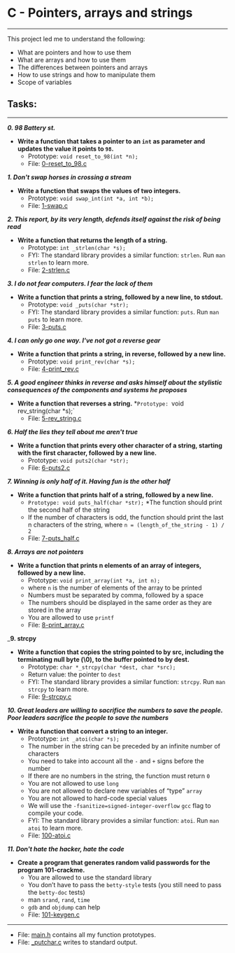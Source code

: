 # C - Pointers, arrays and strings
***
This project led me to understand the following:
* What are pointers and how to use them
* What are arrays and how to use them
* The differences between pointers and arrays
* How to use strings and how to manipulate them
* Scope of variables

## Tasks:
***
_**0. 98 Battery st.**_
* **Write a function that takes a pointer to an `int` as parameter and updates the value it points to `98`.**
   * Prototype: `void reset_to_98(int *n);`
   * File: [0-reset_to_98.c](./0-reset_to_98.c)
    
_**1. Don't swap horses in crossing a stream**_
* **Write a function that swaps the values of two integers.**
   * Prototype: `void swap_int(int *a, int *b);`
   * File: [1-swap.c](./1-swap.c)
   
_**2. This report, by its very length, defends itself against the risk of being read**_
* **Write a function that returns the length of a string.**
   * Prototype: `int _strlen(char *s);`
   * FYI: The standard library provides a similar function: `strlen`. Run `man strlen` to learn more.
   * File: [2-strlen.c](./2-strlen.c)
   
_**3. I do not fear computers. I fear the lack of them**_
* **Write a function that prints a string, followed by a new line, to stdout.**
   * Prototype: `void _puts(char *str);`
   * FYI: The standard library provides a similar function: `puts`. Run `man puts` to learn more.
   * File: [3-puts.c](./3-puts.c)
   
_**4. I can only go one way. I've not got a reverse gear**_
* **Write a function that prints a string, in reverse, followed by a new line.**
   * Prototype: `void print_rev(char *s);`
   * File: [4-print_rev.c](./4-print_rev.c)
   
_**5. A good engineer thinks in reverse and asks himself about the stylistic consequences of the components and systems he proposes**_
* **Write a function that reverses a string.**
   *`Prototype: `void rev_string(char *s);`
   * File: [5-rev_string.c](./5-rev_string.c)
   
_**6. Half the lies they tell about me aren't true**_
* **Write a function that prints every other character of a string, starting with the first character, followed by a new line.**
   * Prototype: `void puts2(char *str);`
   * File: [6-puts2.c](./6-puts2.c)
   
_**7. Winning is only half of it. Having fun is the other half**_
* **Write a function that prints half of a string, followed by a new line.**
   * `Prototype: void puts_half(char *str);`
   *The function should print the second half of the string
   * If the number of characters is odd, the function should print the last n characters of the string, where `n = (length_of_the_string - 1) / 2`
   * File: [7-puts_half.c](./7-puts_half.c)
   
_**8. Arrays are not pointers**_
* **Write a function that prints n elements of an array of integers, followed by a new line.**
   * Prototype: `void print_array(int *a, int n);`
   * where `n` is the number of elements of the array to be printed
   * Numbers must be separated by comma, followed by a space
   * The numbers should be displayed in the same order as they are stored in the array
   * You are allowed to use `printf`
   * File: [8-print_array.c](./8-print_array.c)
   
_**9. strcpy**
* **Write a function that copies the string pointed to by src, including the terminating null byte (\0), to the buffer pointed to by dest.**
   * Prototype: `char *_strcpy(char *dest, char *src);`
   * Return value: the pointer to `dest`
   * FYI: The standard library provides a similar function: `strcpy`. Run `man strcpy` to learn more.
   * File: [9-strcpy.c](./9-strcpy.c)
   
_**10. Great leaders are willing to sacrifice the numbers to save the people. Poor leaders sacrifice the people to save the numbers**_
* **Write a function that convert a string to an integer.**
   * Prototype: `int _atoi(char *s);`
   * The number in the string can be preceded by an infinite number of characters
   * You need to take into account all the `-` and `+` signs before the number
   * If there are no numbers in the string, the function must return `0`
   * You are not allowed to use `long`
   * You are not allowed to declare new variables of “type” `array`
   * You are not allowed to hard-code special values
   * We will use the `-fsanitize=signed-integer-overflow` `gcc` flag to compile your code.
   * FYI: The standard library provides a similar function: `atoi`. Run `man atoi` to learn more.
   * File: [100-atoi.c](./100-atoi.c)
   
_**11. Don't hate the hacker, hate the code**_
* **Create a program that generates random valid passwords for the program 101-crackme.**
   * You are allowed to use the standard library
   * You don’t have to pass the `betty-style` tests (you still need to pass the `betty-doc` tests)
   * man `srand`, `rand`, `time`
   * `gdb` and `objdump` can help
   * File: [101-keygen.c](./101-keygen.c)
   
***
 * File: [main.h](./main.h) contains all my function prototypes.
 * File: [_putchar.c](./_putchar.c) writes to standard output.
